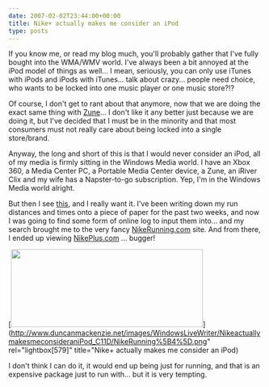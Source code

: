 ```yaml
---
date: 2007-02-02T23:44:00+00:00
title: Nike+ actually makes me consider an iPod
type: posts
---
```

If you know me, or read my blog much, you'll probably gather that I've fully bought into the WMA/WMV world. I've always been a bit annoyed at the iPod model of things as well... I mean, seriously, you can only use iTunes with iPods and iPods with iTunes... talk about crazy... people need choice, who wants to be locked into one music player or one music store?!?

Of course, I don't get to rant about that anymore, now that we are doing the exact same thing with [Zune](http://www.zune.net/)... I don't like it any better just because we are doing it, but I've decided that I must be in the minority and that most consumers must not really care about being locked into a single store/brand.

Anyway, the long and short of this is that I would never consider an iPod, all of my media is firmly sitting in the Windows Media world. I have an Xbox 360, a Media Center PC, a Portable Media Center device, a Zune, an iRiver Clix and my wife has a Napster-to-go subscription. Yep, I'm in the Windows Media world alright.

But then I see [this](http://www.nike.com/nikeplus/), and I really want it. I've been writing down my run distances and times onto a piece of paper for the past two weeks, and now I was going to find some form of online log to input them into... and my search brought me to the very fancy [NikeRunning.com](http://www.nike.com/nikerunning) site. And from there, I ended up viewing [NikePlus.com](http://www.nikeplus.com/) ... bugger!

[<img style="border-right: 0px; border-top: 0px; border-left: 0px; border-bottom: 0px" height="154" src="http://www.duncanmackenzie.net/images/WindowsLiveWriter/NikeactuallymakesmeconsideraniPod_C11D/NikeRunning_thumb%5B4%5D.png" width="380" border="0" />](http://www.duncanmackenzie.net/images/WindowsLiveWriter/NikeactuallymakesmeconsideraniPod_C11D/NikeRunning%5B4%5D.png" rel="lightbox[579]" title="Nike+ actually makes me consider an iPod)

I don't think I can do it, it would end up being just for running, and that is an expensive package just to run with... but it is very tempting.
